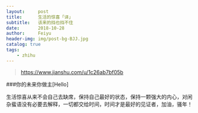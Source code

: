 ```yaml
---
layout:     post
title:      生活的惊喜「译」
subtitle:   该来的挡也挡不住
date:       2018-10-28
author:     Feiyu
header-img: img/post-bg-BJJ.jpg
catalog: true
tags:
    - zhihu
---
```


>https://www.jianshu.com/u/1c26ab7bf05b


###你的未来你做主[Hello]

生活惊喜从来不会自己去缺席，保持自己最好的状态，保持一颗强大的内心，对闲杂蜚语没有必要去解释，一切都交给时间，时间才是最好的见证者，加油，骚年！

